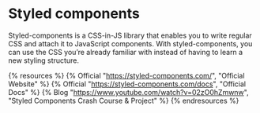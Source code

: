 # Styled components

Styled-components is a CSS-in-JS library that enables you to write regular CSS and attach it to JavaScript components. With styled-components, you can use the CSS you’re already familiar with instead of having to learn a new styling structure.

{% resources %}
  {% Official "https://styled-components.com/", "Official Website" %}
  {% Official "https://styled-components.com/docs", "Official Docs" %}
  {% Blog "https://www.youtube.com/watch?v=02zO0hZmwnw", "Styled Components Crash Course & Project" %}
{% endresources %}
